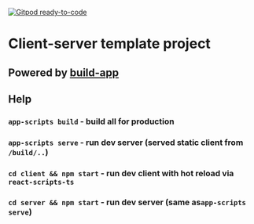 [![Gitpod ready-to-code](https://img.shields.io/badge/Gitpod-ready--to--code-blue?logo=gitpod)](https://gitpod.io/#https://github.com/ShinaZin/fullstack-react-ts)

# Client-server template project

## Powered by [build-app](https://github.com/build-js-app/build-app)

## Help

### `app-scripts build` - build all for production

### `app-scripts serve` - run dev server (served static client from `/build/..`)

### `cd client && npm start` - run dev client with hot reload via `react-scripts-ts`

### `cd server && npm start` - run dev server (same as`app-scripts serve`)
